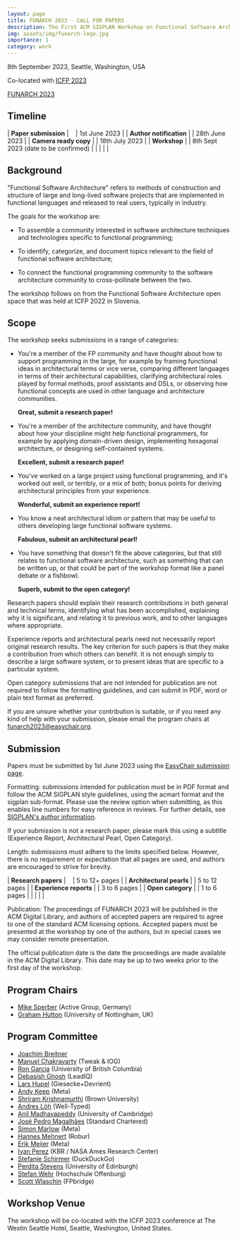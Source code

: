 ```yaml
---
layout: page
title: FUNARCH 2023 - CALL FOR PAPERS
description: The First ACM SIGPLAN Workshop on Functional Software Architecture - FP in the Large
img: assets/img/funarch-logo.jpg
importance: 1
category: work
---
```


8th September 2023, Seattle, Washington, USA

Co-located with [ICFP 2023](https://icfp23.sigplan.org)

[FUNARCH 2023](https://tinyurl.com/FUNARCH23)

## Timeline

| **Paper submission**    | &nbsp;&nbsp; | 1st June 2023 |
| **Author notification** | | 28th June 2023 |
| **Camera ready copy**   | | 18th July 2023 |
| **Workshop**            | | 8th Sept 2023 (date to be confirmed) |
|                         | | |

## Background

"Functional Software Architecture" refers to methods of construction
and structure of large and long-lived software projects that are
implemented in functional languages and released to real users,
typically in industry.

The goals for the workshop are:

- To assemble a community interested in software architecture
  techniques and technologies specific to functional programming;

- To identify, categorize, and document topics relevant to
  the field of functional software architecture;

- To connect the functional programming community to the software
  architecture community to cross-pollinate between the two.

The workshop follows on from the Functional Software Architecture
open space that was held at ICFP 2022 in Slovenia.

## Scope

The workshop seeks submissions in a range of categories:

- You're a member of the FP community and have thought about how
  to support programming in the large, for example by framing
  functional ideas in architectural terms or vice verse, comparing
  different languages in terms of their architectural capabilities,
  clarifying architectural roles played by formal methods, proof
  assistants and DSLs, or observing how functional concepts are
  used in other language and architecture communities.

  **Great, submit a research paper!**

- You're a member of the architecture community, and have thought
  about how your discipline might help functional programmers, for
  example by applying domain-driven design, implementing hexagonal
  architecture, or designing self-contained systems.

  **Excellent, submit a research paper!**

- You've worked on a large project using functional programming,
  and it's worked out well, or terribly, or a mix of both; bonus
  points for deriving architectural principles from your experience.

  **Wonderful, submit an experience report!**

- You know a neat architectural idiom or pattern that may be useful
  to others developing large functional software systems.

  **Fabulous, submit an architectural pearl!**

- You have something that doesn't fit the above categories, but
  that still relates to functional software architecture, such 
  as something that can be written up, or that could be part of
  the workshop format like a panel debate or a fishbowl.

  **Superb, submit to the open category!**

Research papers should explain their research contributions in both
general and technical terms, identifying what has been accomplished,
explaining why it is significant, and relating it to previous work,
and to other languages where appropriate.

Experience reports and architectural pearls need not necessarily
report original research results.  The key criterion for such papers
is that they make a contribution from which others can benefit.
It is not enough simply to describe a large software system, or
to present ideas that are specific to a particular system.

Open category submissions that are not intended for publication 
are not required to follow the formatting guidelines, and can 
submit in PDF, word or plain text format as preferred.

If you are unsure whether your contribution is suitable, or if
you need any kind of help with your submission, please email
the program chairs at <funarch2023@easychair.org>.

## Submission

Papers must be submitted by 1st June 2023 using the [EasyChair
submission page](https://easychair.org/my/conference?conf=funarch2023).

Formatting: submissions intended for publication must be
in PDF format and follow the ACM SIGPLAN style guidelines,
using the acmart format and the sigplan
sub-format.  Please use the review option when submitting, as this
enables line numbers for easy reference in reviews.  For further
details, see [SIGPLAN's author information](http://www.sigplan.org/Resources/Author/#acmart-format).

If your submission is not a research paper, please mark this using
a subtitle (Experience Report, Architectural Pearl, Open Category).

Length: submissions must adhere to the limits specified below.
However, there is no requirement or expectation that all pages
are used, and authors are encouraged to strive for brevity.

| **Research papers**	   | &nbsp;&nbsp; | 5 to 12+ pages |
| **Architectural pearls** | | 5 to 12 pages |
| **Experience reports**   | | 3 to 6 pages |
| **Open category**	   | | 1 to 6 pages |
|                          | | |

Publication: The proceedings of FUNARCH 2023 will be published in the ACM Digital
Library, and authors of accepted papers are required to agree to one
of the standard ACM licensing options.  Accepted papers must be
presented at the workshop by one of the authors, but in special cases
we may consider remote presentation.

The official publication date is the date the proceedings are
made available in the ACM Digital Library.  This date may be up
to two weeks prior to the first day of the workshop.

## Program Chairs

- [Mike Sperber](https://www.deinprogramm.de/sperber/) (Active Group, Germany)
- [Graham Hutton](http://www.cs.nott.ac.uk/~pszgmh/) (University of Nottingham, UK)

## Program Committee

- [Joachim Breitner](https://www.joachim-breitner.de/)
- [Manuel Chakravarty](https://justtesting.org/) (Tweak & IOG)
- [Ron Garcia](https://www.cs.ubc.ca/~rxg/) (University of British Columbia)
- [Debasish Ghosh](http://debasishg.blogspot.com/) (LeadIQ)
- [Lars Hupel](https://lars.hupel.info/) (Giesecke+Devrient)
- [Andy Keep](http://www.andykeep.com/) (Meta)
- [Shriram Krishnamurthi](https://cs.brown.edu/~sk/) (Brown University)
- [Andres Löh](https://www.andres-loeh.de/) (Well-Typed)
- [Anil Madhavapeddy](https://anil.recoil.org/) (University of Cambridge)
- [José Pedro Magalhães](https://dreixel.net/) (Standard Chartered)
- [Simon Marlow](https://simonmar.github.io/) (Meta)
- [Hannes Mehnert](https://hannes.robur.coop/) (Robur)
- [Erik Meijer](https://en.wikipedia.org/wiki/Erik_Meijer_(computer_scientist)) (Meta)
- [Ivan Perez](https://ivanperez.io/) (KBR / NASA Ames Research Center)
- [Stefanie Schirmer](https://linse.me/) (DuckDuckGo)
- [Perdita Stevens](https://www.inf.ed.ac.uk/people/staff/Perdita_Stevens.html)
  (University of Edinburgh)
- [Stefan Wehr](https://www.stefanwehr.de/) (Hochschule Offenburg)
- [Scott Wlaschin](https://scottwlaschin.com/) (FPbridge)

## Workshop Venue

The workshop will be co-located with the ICFP 2023 conference at
The Westin Seattle Hotel, Seattle, Washington, United States.

